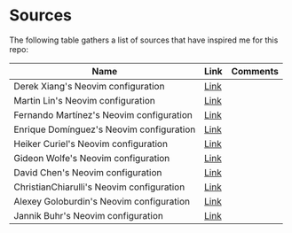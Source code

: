 # Sources

The following table gathers a list of sources that have inspired me for this repo:

| Name | Link | Comments |
| --- | --- | --- |
| Derek Xiang's Neovim configuration | [Link](https://github.com/Derek-Xiang/Tool_Configs/blob/master/nvim) | |
| Martin Lin's Neovim configuration | [Link](https://martinlwx.github.io/en/config-neovim-from-scratch) | |
| Fernando Martínez's Neovim configuration | [Link](https://gitlab.com/oinak/dot_config_nvim/-/blob/main) | |
| Enrique Domínguez's Neovim configuration | [Link](https://medium.com/@edominguez.se/so-i-switched-to-neovim-in-2025-163b85aa0935) | |
| Heiker Curiel's Neovim configuration | [Link](https://vonheikemen.github.io/devlog/tools/build-your-first-lua-config-for-neovim/) | |
| Gideon Wolfe's Neovim configuration | [Link](https://github.com/GideonWolfe/nvim-lua/tree/main) | |
| David Chen's Neovim configuration | [Link](https://github.com/theniceboy/nvim/tree/master) | |
| ChristianChiarulli's Neovim configuration | [Link](https://github.com/ChristianChiarulli/nvim/blob/master) | |
| Alexey Goloburdin's Neovim configuration | [Link](https://github.com/alexey-goloburdin/nvim-config/blob/main) | |
| Jannik Buhr's Neovim configuration | [Link](https://github.com/jmbuhr/nvim-config/blob/main/) | |

